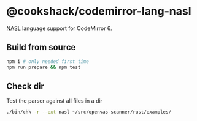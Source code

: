 # @cookshack/codemirror-lang-nasl

[NASL](https://github.com/greenbone/openvas-scanner/tree/main/doc/manual/nasl) language support for CodeMirror 6.

## Build from source

```sh
npm i # only needed first time
npm run prepare && npm test
```

## Check dir

Test the parser against all files in a dir

```sh
./bin/chk -r --ext nasl ~/src/openvas-scanner/rust/examples/
```
